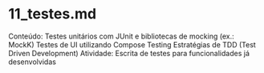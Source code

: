 # 11_testes.md

Conteúdo:
Testes unitários com JUnit e bibliotecas de mocking (ex.: MockK)
Testes de UI utilizando Compose Testing
Estratégias de TDD (Test Driven Development)
Atividade:
Escrita de testes para funcionalidades já desenvolvidas
